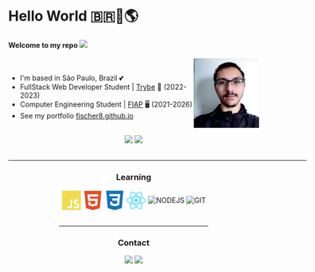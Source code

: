 # Hello World 🇧🇷🤝🌎

<div align="left">
<p><h4>Welcome to my repo <img width="30" src="https://s2.glbimg.com/XFnCs_dZZttj1T1Va27lwdEfk2w=/smart/e.glbimg.com/og/ed/f/original/2018/12/19/esqueleto_OH4UCln.gif"/></h4></p>
<img align="right" height="140" alt="Fischer photo" src="/profile.jpeg"/>
</div>

<br>

* I'm based in São Paulo, Brazil 💕
* FullStack Web Developer Student | [Trybe](https://www.betrybe.com/) 🚀 (2022-2023)
* Computer Engineering Student | [FIAP](https://www.fiap.com.br/) 🖥️ (2021-2026)
* See my portfolio <a href="https://fischer8.github.io">fischer8.github.io</a>

<br>

<div align="center">
<img height="150em" src="https://github-readme-stats.vercel.app/api?username=fischer8&show_icons=true&theme=dark"/> 
<img height="150em" src="https://github-readme-stats.vercel.app/api/top-langs/?username=fischer8&layout=compact&theme=dark"/>
</div>
<div style="display: inline_block" align="center"><br><hr width="600em">
 <h3>Learning</h3>
 <img align="center" alt="JS" height="40" width="39" src="https://raw.githubusercontent.com/devicons/devicon/master/icons/javascript/javascript-plain.svg">
 <img align="center" alt="HTML" height="40" width="40" src="https://raw.githubusercontent.com/devicons/devicon/master/icons/html5/html5-plain.svg">
 <img align="center" alt="CSS" height="40" width="40" src="https://raw.githubusercontent.com/devicons/devicon/master/icons/css3/css3-plain.svg">
 <img align="center" alt="REACT" height="40" width="40" src="https://raw.githubusercontent.com/devicons/devicon/master/icons/react/react-original.svg">  
 <img align="center" alt="NODEJS" height="40" width="40" src="https://cdn.jsdelivr.net/gh/devicons/devicon/icons/nodejs/nodejs-plain.svg">
 <img align="center" alt="GIT" height="40" width="40" src="https://cdn.jsdelivr.net/gh/devicons/devicon/icons/git/git-plain.svg">       
</div><br>
<div align="center"><hr width="300em">
 <h3>Contact</h3>
  <a href="mailto:fischxr@gmail.com"><img height="40" src=https://img.shields.io/badge/Gmail-D14836?style=for-the-badge&logo=gmail&logoColor=white
 target="_blank"></a>
  <a href="https://www.linkedin.com/in/henrique-fischer-92797a239/" target="_blank"><img height="40" src="https://img.shields.io/badge/-LinkedIn-%230077B5?style=for-the-badge&logo=linkedin&logoColor=white" target="_blank"></a>  
</div>


